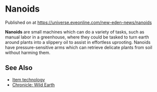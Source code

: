 # Nanoids
Published on  at https://universe.eveonline.com/new-eden-news/nanoids

**Nanoids** are small machines which can do a variety of tasks, such as
manual labor in a greenhouse, where they could be tasked to turn earth
around plants into a slippery oil to assist in effortless uprooting.
Nanoids have pressure-sensitive arms which can retrieve delicate plants
from soil without harming them.

See Also
--------

-   [Item technology](1atx3NGYkl3oP5JiEa1ShQ)
-   [Chronicle: Wild Earth](41UYpod31zRklff5PyNcUA)

